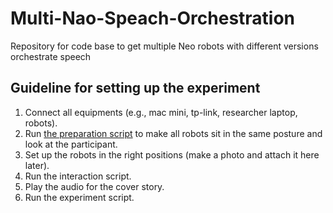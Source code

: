 # Multi-Nao-Speach-Orchestration
Repository for code base to get multiple Neo robots with different versions orchestrate speech

## Guideline for setting up the experiment
1. Connect all equipments (e.g., mac mini, tp-link, researcher laptop, robots).
2. Run [the preparation script](https://github.com/UvA-CW-Robo-research/Multi-Nao-Speech-Orchestration/blob/main/preparation.py) to make all robots sit in the same posture and look at the participant.
3. Set up the robots in the right positions (make a photo and attach it here later).
4. Run the interaction script.
5. Play the audio for the cover story.
6. Run the experiment script.
